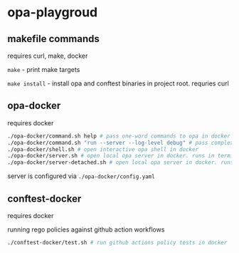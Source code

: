 # opa-playgroud

## makefile commands

requires curl,  make, docker

`make` - print make targets

`make install` - install opa and conftest binaries in project root. requries curl

## opa-docker

requires docker

```bash
./opa-docker/command.sh help # pass one-word commands to opa in docker
./opa-docker/command.sh "run --server --log-level debug" # pass complex commands to opa in docker
./opa-docker/shell.sh # open interactive opa shell in docker
./opa-docker/server.sh # open local opa server in docker. runs in terminal
./opa-docker/server-detached.sh # open local opa server in docker. runs in background

```

server is configured via `./opa-docker/config.yaml`

## conftest-docker

requires docker

running rego policies against github action workflows

```bash
./conftest-docker/test.sh # run github actions policy tests in docker
```

